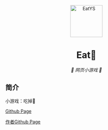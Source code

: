 <p align="center">
  <a href="https://xtsat.github.io/EatYS/"><img src="https://github.com/XTsat/EatYS/blob/main/static/image/ClickBefore-药水.png?raw=true" width="100" height="100" alt="EatYS"></a>
</p>
<div align="center">

# Eat💊

_🦌 网页小游戏 🥛_

</div>


## 简介

小游戏：吃掉💊


[Github Page](https://xtsat.github.io/EatYS/index.html)

[作者Github Page](https://arcxingye.github.io/EatKano/index.html)
